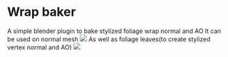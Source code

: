 # Wrap baker
A simple blender plugin to bake stylized foliage wrap normal and AO
It can be used on normal mesh
![](https://github.com/JoeShu0/WrapBaker/blob/main/Doc/Gifs/wrapnormal01.gif)
As well as foliage leaves(to create stylized vertex normal and AO)
![](https://github.com/JoeShu0/WrapBaker/blob/main/Doc/Gifs/wrapnormal02.gif)
